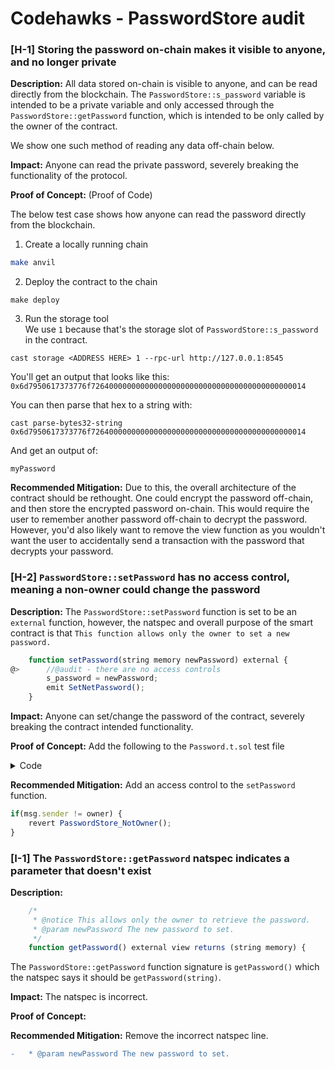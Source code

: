 Codehawks - PasswordStore audit  
===============================  
  
### [H-1] Storing the password on-chain makes it visible to anyone, and no longer private

**Description:** All data stored on-chain is visible to anyone, and can be read directly from the blockchain. The `PasswordStore::s_password` variable is intended to be a private variable and only accessed through the `PasswordStore::getPassword` function, which is intended to be only called by the owner of the contract.  
  
We show one such method of reading any data off-chain below.

**Impact:** Anyone can read the private password, severely breaking the functionality of the protocol.

**Proof of Concept:** (Proof of Code)

The below test case shows how anyone can read the password directly from the blockchain.  
1. Create a locally running chain  
```bash
make anvil
```
  
2. Deploy the contract to the chain   
```
make deploy
```

3. Run the storage tool  
We use `1` because that's the storage slot of `PasswordStore::s_password` in the contract.  
```
cast storage <ADDRESS HERE> 1 --rpc-url http://127.0.0.1:8545
```

You'll get an output that looks like this:
`0x6d7950617373776f726400000000000000000000000000000000000000000014`

You can then parse that hex to a string with:
```
cast parse-bytes32-string 0x6d7950617373776f726400000000000000000000000000000000000000000014
```

And get an output of:
```
myPassword
```

**Recommended Mitigation:** Due to this, the overall architecture of the contract should be rethought. One could encrypt the password off-chain, and then store the encrypted password on-chain. This would require the user to remember another password off-chain to decrypt the password. However, you'd also likely want to remove the view function as you wouldn't want the user to accidentally send a transaction with the password that decrypts your password.



### [H-2] `PasswordStore::setPassword` has no access control, meaning a non-owner could change the password

**Description:** The `PasswordStore::setPassword` function is set to be an `external` function, however, the natspec and overall purpose of the smart contract is that `This function allows only the owner to set a new password.`

```javascript
    function setPassword(string memory newPassword) external {
@>      //@audit - there are no access controls    
        s_password = newPassword;
        emit SetNetPassword();
    }
```
**Impact:** Anyone can set/change the password of the contract, severely breaking the contract intended functionality.  

**Proof of Concept:** Add the following to the `Password.t.sol` test file
<details>
<summary>Code</summary>

```javascript
    function test_non_owner_can_set_password(address randomAddress) public {
        vm.assume(randomAddress != owner);
        vm.prank(randomAddress);
        string memory expectedPassword = "myNewPassword";
        passwordStore.setPassword(expectedPassword);
        vm.prank(owner);
        string memory actualPassword = passwordStore.getPassword();
        assertEq(actualPassword, expectedPassword);
    }
```

</details>
  
**Recommended Mitigation:** Add an access control to the `setPassword` function.  

```javascript
if(msg.sender != owner) {
    revert PasswordStore_NotOwner();
}
```

### [I-1] The `PasswordStore::getPassword` natspec indicates a parameter that doesn't exist

**Description:** 

```javascript
    /*
     * @notice This allows only the owner to retrieve the password.
     * @param newPassword The new password to set.
     */
    function getPassword() external view returns (string memory) {
```  

The `PasswordStore::getPassword` function signature is `getPassword()` which the natspec says it should be `getPassword(string)`.  

**Impact:** The natspec is incorrect.

**Proof of Concept:**

**Recommended Mitigation:** Remove the incorrect natspec line.

```diff
-   * @param newPassword The new password to set.
```
